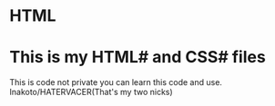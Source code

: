 # HTML
# This is my HTML# and CSS# files 
This is code not private you can learn this code and use.
Inakoto/HATERVACER(That's my two nicks)
